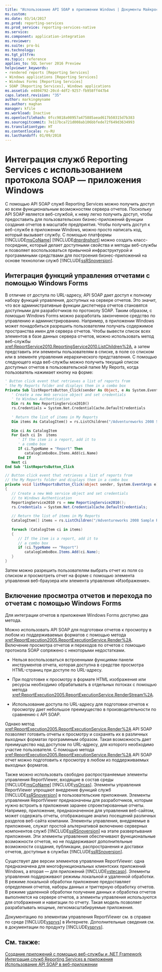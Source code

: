 ```yaml
---
title: "Использование API SOAP в приложении Windows | Документы Майкрософт"
ms.custom: 
ms.date: 03/14/2017
ms.prod: reporting-services
ms.prod_service: reporting-services-native
ms.service: 
ms.component: application-integration
ms.reviewer: 
ms.suite: pro-bi
ms.technology: 
ms.tgt_pltfrm: 
ms.topic: reference
applies_to: SQL Server 2016 Preview
helpviewer_keywords:
- rendered reports [Reporting Services]
- Windows applications [Reporting Services]
- Windows Forms [Reporting Services]
- SOAP [Reporting Services], Windows applications
ms.assetid: e4804792-20cd-4df2-9257-fb958ff447b4
caps.latest.revision: "35"
author: markingmyname
ms.author: maghan
manager: kfile
ms.workload: Inactive
ms.openlocfilehash: 0fcc9818a98957a475885aead617b50315d7b383
ms.sourcegitcommit: 7e117bca721d008ab106bbfede72f649d3634993
ms.translationtype: HT
ms.contentlocale: ru-RU
ms.lasthandoff: 01/09/2018
---
```

# <a name="integrating-reporting-services-using-soap---windows-application"></a>Интеграция служб Reporting Services с использованием протокола SOAP — приложения Windows
  С помощью API SOAP служб Reporting Services можно получить доступ ко всем функциональным возможностям сервера отчетов. Поскольку API SOAP является веб-службой, к нему легко получить доступ, чтобы предоставить для пользовательских бизнес-приложений функции создания отчетов в масштабе предприятия. Чтобы получить доступ к веб-службе в приложении Windows, можно просто написать код, который вызывает службу. С помощью платформы [!INCLUDE[msCoName](../../includes/msconame-md.md)] [!INCLUDE[dnprdnshort](../../includes/dnprdnshort-md.md)] можно создать класс-посредник, который делает доступными свойства и методы веб-службы и позволяет воспользоваться привычной инфраструктурой и программными средствами для построения бизнес-приложений на основе технологии служб [!INCLUDE[ssRSnoversion](../../includes/ssrsnoversion-md.md)].  
  
## <a name="integrating-report-management-functionality-using-windows-forms"></a>Интеграция функций управления отчетами с помощью Windows Forms  
 В отличие от доступа по URL-адресу, API SOAP дает доступ к полному набору функций управления, доступных на сервере отчетов. Это значит, что все административные функции диспетчера отчетов становятся доступными для разработчиков по протоколу SOAP. Таким образом, с помощью Windows Forms можно разработать законченное средство по управлению и администрированию. Например, в приложении Windows может понадобиться разрешить пользователям получать содержимое пространства имен для сервера отчетов. Чтобы вывести список всех элементов в базе данных сервера отчетов, можно использовать метод веб-службы <xref:ReportService2010.ReportingService2010.ListChildren%2A>, а затем представить эти элементы пользователям в списке, в поле со списком или в элементе управления иерархического представления. С помощью следующего кода веб-службы можно получить текущий список доступных отчетов в пользовательской папке My Reports, когда пользователь нажимает кнопку на форме:  
  
```vb  
' Button click event that retrieves a list of reports from  
' the My Reports folder and displays them in a combo box  
Private Sub listReportsButton_Click(sender As Object, e As System.EventArgs)  
   ' Create a new Web service object and set credentials  
   ' to Windows Authentication  
   Dim rs As New ReportingService2010()  
   rs.Credentials = System.Net.CredentialCache.DefaultCredentials  
  
   ' Return the list of items in My Reports  
   Dim items As CatalogItem() = rs.ListChildren("/Adventureworks 2008 Sample Reports", False)  
  
   Dim ci As CatalogItem  
   For Each ci In  items  
      ' If the item is a report, add it to   
      ' a combo box  
      If ci.TypeName = "Report" Then  
         catalogComboBox.Items.Add(ci.Name)  
      End If  
   Next ci  
End Sub 'listReportsButton_Click  
```  
  
```csharp  
// Button click event that retrieves a list of reports from  
// the My Reports folder and displays them in a combo box  
private void listReportsButton_Click(object sender, System.EventArgs e)  
{  
   // Create a new Web service object and set credentials  
   // to Windows Authentication  
   ReportingService2010 rs = new ReportingService2010();  
   rs.Credentials = System.Net.CredentialCache.DefaultCredentials;  
  
   // Return the list of items in My Reports  
   CatalogItem[] items = rs.ListChildren("/Adventureworks 2008 Sample Reports", false);  
  
   foreach (CatalogItem ci in items)  
   {  
      // If the item is a report, add it to   
      // a combo box  
      if (ci.TypeName == "Report")  
         catalogComboBox.Items.Add(ci.Name);  
   }  
}  
```  
  
 Затем можно разрешить пользователям выбрать отчет из поля со списком и просмотреть отчет на форме с помощью элемента управления веб-браузера или элемента управления «Изображение».  
  
## <a name="enabling-report-viewing-and-navigation-using-windows-forms"></a>Включение просмотра отчетов и перехода по отчетам с помощью Windows Forms  
 Для интеграции отчетов в приложения Windows Forms доступно два метода.  
  
 Можно использовать API SOAP для подготовки отчетов к просмотру в любом из поддерживаемых форматов с помощью метода <xref:ReportExecution2005.ReportExecutionService.Render%2A>. Включение просмотра отчетов и переходов по отчетов с помощью протокола SOAP сопряжено с некоторыми недостатками.  
  
-   Нельзя воспользоваться встроенными функциями панели инструментов отчета, которая доступна в средстве просмотра HTML-страниц при доступе по URL-адресу.  
  
-   При подготовке к просмотру в формате HTML изображения или ресурсы необходимо обрабатывать в отдельных потоках с помощью метода <xref:ReportExecution2005.ReportExecutionService.RenderStream%2A>.  
  
-   Использование доступа по URL-адресу для подготовки отчетов к просмотру дает небольшое преимущество в производительности по сравнению с API SOAP.  
  
 Однако метод <xref:ReportExecution2005.ReportExecutionService.Render%2A> API SOAP позволяет готовить отчеты к просмотру и сохранять их в различных выходных форматах программным образом. Такая возможность дает преимущество над доступом по URL-адресу, для которого необходимо участие пользователя. С помощью метода <xref:ReportExecution2005.ReportExecutionService.Render%2A> API SOAP отчет можно подготовить к просмотру в любом из поддерживаемых выходных форматов.  
  
 Также можно использовать свободно распространяемые элементы управления ReportViewer, входящие в состав среды [!INCLUDE[msCoName](../../includes/msconame-md.md)] [!INCLUDE[vsOrcas](../../includes/vsorcas-md.md)]. Элементы управления ReportViewer упрощают внедрение функций служб [!INCLUDE[ssRSnoversion](../../includes/ssrsnoversion-md.md)] в пользовательские приложения. Элементы управления ReportViewer предназначены для разработчиков, которым нужно встроить в приложения заранее спроектированные отчеты. Например, приложение, предназначенное для управления веб-сайтом, может содержать отчеты, отображающие анализ посещений различных разделов веб-сайта компании. Элементы управления, внедряемые в приложение, служат простой альтернативой включению серверных компонентов служб [!INCLUDE[ssRSnoversion](../../includes/ssrsnoversion-md.md)] на этапе развертывания приложения. Эти элементы управления обеспечивают функциональные возможности отчетов, но не поддерживают дополнительные возможности создания, публикации, распространения и доставки отчетов, доступные в службах [!INCLUDE[ssRSnoversion](../../includes/ssrsnoversion-md.md)].  
  
 Существует две версии элементов управления ReportViewer: одна предназначена для многофункциональных клиентских приложений Windows, а вторая — для приложений [!INCLUDE[vstecasp](../../includes/vstecasp-md.md)]. Элементы управления поддерживают режимы локальной и удаленной обработки. В режиме локальной обработки приложение предоставляет определения отчетов, наборы данных и триггерную обработку отчетов. В режиме удаленной обработки получение данных и обработка отчетов выполняется на сервере отчетов, а элементы управления используются для отображения и навигации по отчету. Такая модель позволяет разрабатывать мощные, легкомасштабируемые приложения.  
  
 Документацию по элементам управления ReportViewer см. в справке по среде [!INCLUDE[vsprvs](../../includes/vsprvs-md.md)] в Интернете. Дополнительные сведения см. в документации по продукту [!INCLUDE[vsprvs](../../includes/vsprvs-md.md)].  
  
## <a name="see-also"></a>См. также:  
 [Создание приложений с помощью веб-службы и .NET Framework](../../reporting-services/report-server-web-service/net-framework/building-applications-using-the-web-service-and-the-net-framework.md)   
 [Интеграция служб Reporting Services в приложения](../../reporting-services/application-integration/integrating-reporting-services-into-applications.md)   
 [Использование API SOAP в веб-приложении](../../reporting-services/application-integration/integrating-reporting-services-using-soap-web-application.md)  
  
  
